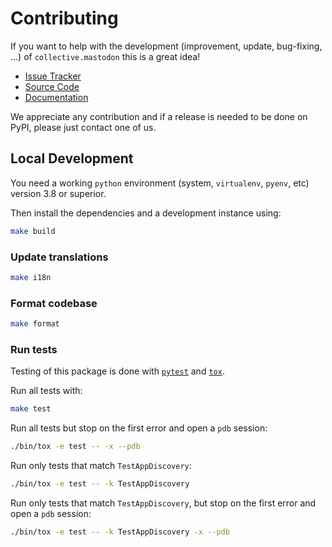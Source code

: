 # Contributing

If you want to help with the development (improvement, update, bug-fixing, ...) of `collective.mastodon` this is a great idea!

- [Issue Tracker](https://github.com/collective/collective.mastodon/issues)
- [Source Code](https://github.com/collective/collective.mastodon/)
- [Documentation](https://collective.github.io/collective.mastodon)

We appreciate any contribution and if a release is needed to be done on PyPI, please just contact one of us.

## Local Development

You need a working `python` environment (system, `virtualenv`, `pyenv`, etc) version 3.8 or superior.

Then install the dependencies and a development instance using:

```bash
make build
```
### Update translations

```bash
make i18n
```

### Format codebase

```bash
make format
```

### Run tests

Testing of this package is done with [`pytest`](https://docs.pytest.org/) and [`tox`](https://tox.wiki/).

Run all tests with:

```bash
make test
```

Run all tests but stop on the first error and open a `pdb` session:

```bash
./bin/tox -e test -- -x --pdb
```

Run only tests that match `TestAppDiscovery`:

```bash
./bin/tox -e test -- -k TestAppDiscovery
```

Run only tests that match `TestAppDiscovery`, but stop on the first error and open a `pdb` session:

```bash
./bin/tox -e test -- -k TestAppDiscovery -x --pdb
```
